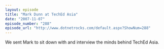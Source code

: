 ```yaml
---
layout: episode
title: "Mark Dunn at TechEd Asia"
date: "2007-11-07"
episode_number: "288"
episode_url: "http://www.dotnetrocks.com/default.aspx?ShowNum=288"
---
```


We sent Mark to sit down with and interview the minds behind TechEd Asia.
